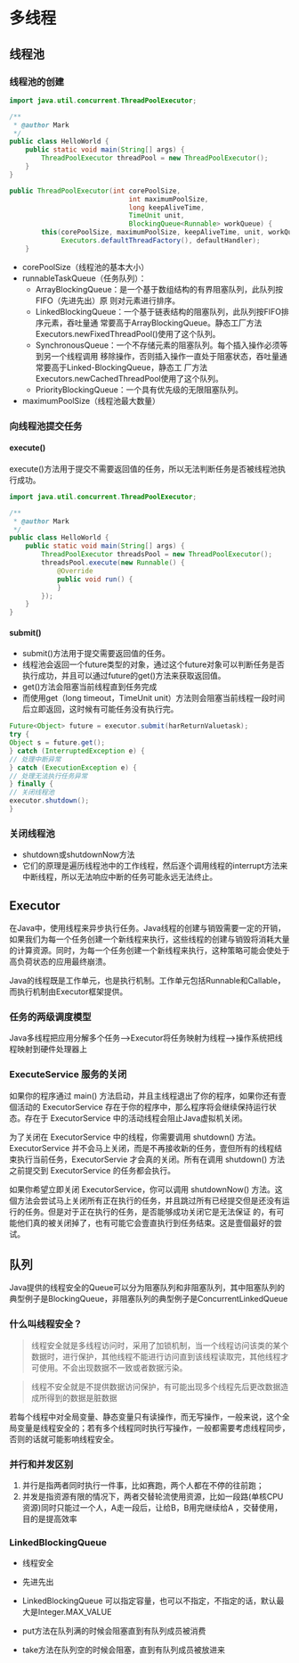 # 多线程

## 线程池

### 线程池的创建

```java
import java.util.concurrent.ThreadPoolExecutor;

/**
 * @author Mark
 */
public class HelloWorld {
    public static void main(String[] args) {
        ThreadPoolExecutor threadPool = new ThreadPoolExecutor();
    }
}
```

```java
public ThreadPoolExecutor(int corePoolSize,
                              int maximumPoolSize,
                              long keepAliveTime,
                              TimeUnit unit,
                              BlockingQueue<Runnable> workQueue) {
        this(corePoolSize, maximumPoolSize, keepAliveTime, unit, workQueue,
             Executors.defaultThreadFactory(), defaultHandler);
    }
```

- corePoolSize（线程池的基本大小）
- runnableTaskQueue（任务队列）：
  - ArrayBlockingQueue：是一个基于数组结构的有界阻塞队列，此队列按FIFO（先进先出）原
    则对元素进行排序。
  - LinkedBlockingQueue：一个基于链表结构的阻塞队列，此队列按FIFO排序元素，吞吐量通
    常要高于ArrayBlockingQueue。静态工厂方法Executors.newFixedThreadPool()使用了这个队列。
  - SynchronousQueue：一个不存储元素的阻塞队列。每个插入操作必须等到另一个线程调用
    移除操作，否则插入操作一直处于阻塞状态，吞吐量通常要高于Linked-BlockingQueue，静态工
    厂方法Executors.newCachedThreadPool使用了这个队列。
  - PriorityBlockingQueue：一个具有优先级的无限阻塞队列。
- maximumPoolSize（线程池最大数量）

### 向线程池提交任务

#### execute()

execute()方法用于提交不需要返回值的任务，所以无法判断任务是否被线程池执行成功。

```java
import java.util.concurrent.ThreadPoolExecutor;

/**
 * @author Mark
 */
public class HelloWorld {
    public static void main(String[] args) {
        ThreadPoolExecutor threadsPool = new ThreadPoolExecutor();
        threadsPool.execute(new Runnable() {
            @Override
            public void run() {
            }
        });
    }
}
```

#### submit()

- submit()方法用于提交需要返回值的任务。
- 线程池会返回一个future类型的对象，通过这个future对象可以判断任务是否执行成功，并且可以通过future的get()方法来获取返回值。
- get()方法会阻塞当前线程直到任务完成
- 而使用get（long timeout，TimeUnit unit）方法则会阻塞当前线程一段时间后立即返回，这时候有可能任务没有执行完。

```java
Future<Object> future = executor.submit(harReturnValuetask);
try {
Object s = future.get();
} catch (InterruptedException e) {
// 处理中断异常
} catch (ExecutionException e) {
// 处理无法执行任务异常
} finally {
// 关闭线程池
executor.shutdown();
}
```

### 关闭线程池

- shutdown或shutdownNow方法
- 它们的原理是遍历线程池中的工作线程，然后逐个调用线程的interrupt方法来中断线程，所以无法响应中断的任务可能永远无法终止。

## Executor

在Java中，使用线程来异步执行任务。Java线程的创建与销毁需要一定的开销，如果我们为每一个任务创建一个新线程来执行，这些线程的创建与销毁将消耗大量的计算资源。同时，为每一个任务创建一个新线程来执行，这种策略可能会使处于高负荷状态的应用最终崩溃。

Java的线程既是工作单元，也是执行机制。工作单元包括Runnable和Callable，而执行机制由Executor框架提供。

### 任务的两级调度模型

Java多线程把应用分解多个任务——>Executor将任务映射为线程——>操作系统把线程映射到硬件处理器上

### ExecuteService 服务的关闭

如果你的程序通过 main() 方法启动，并且主线程退出了你的程序，如果你还有壹個活动的 ExecutorService 存在于你的程序中，那么程序将会继续保持运行状态。存在于 ExecutorService 中的活动线程会阻止Java虚拟机关闭。 

为了关闭在 ExecutorService 中的线程，你需要调用 shutdown() 方法。ExecutorService 并不会马上关闭，而是不再接收新的任务，壹但所有的线程结束执行当前任务，ExecutorServie 才会真的关闭。所有在调用 shutdown() 方法之前提交到 ExecutorService 的任务都会执行。

如果你希望立即关闭 ExecutorService，你可以调用 shutdownNow() 方法。这個方法会尝试马上关闭所有正在执行的任务，并且跳过所有已经提交但是还没有运行的任务。但是对于正在执行的任务，是否能够成功关闭它是无法保证 的，有可能他们真的被关闭掉了，也有可能它会壹直执行到任务结束。这是壹個最好的尝试。 

## 队列

Java提供的线程安全的Queue可以分为阻塞队列和非阻塞队列，其中阻塞队列的典型例子是BlockingQueue，非阻塞队列的典型例子是ConcurrentLinkedQueue

### 什么叫线程安全？

> 线程安全就是多线程访问时，采用了加锁机制，当一个线程访问该类的某个数据时，进行保护，其他线程不能进行访问直到该线程读取完，其他线程才可使用。不会出现数据不一致或者数据污染。

> 线程不安全就是不提供数据访问保护，有可能出现多个线程先后更改数据造成所得到的数据是脏数据

若每个线程中对全局变量、静态变量只有读操作，而无写操作，一般来说，这个全局变量是线程安全的；若有多个线程同时执行写操作，一般都需要考虑线程同步，否则的话就可能影响线程安全。

### 并行和并发区别

1. 并行是指两者同时执行一件事，比如赛跑，两个人都在不停的往前跑；
2. 并发是指资源有限的情况下，两者交替轮流使用资源，比如一段路(单核CPU资源)同时只能过一个人，A走一段后，让给B，B用完继续给A ，交替使用，目的是提高效率

### LinkedBlockingQueue

- 线程安全
- 先进先出
- LinkedBlockingQueue 可以指定容量，也可以不指定，不指定的话，默认最大是Integer.MAX_VALUE

- put方法在队列满的时候会阻塞直到有队列成员被消费
- take方法在队列空的时候会阻塞，直到有队列成员被放进来

